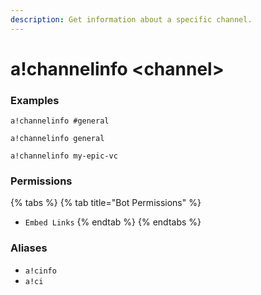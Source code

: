 ```yaml
---
description: Get information about a specific channel.
---
```


# a!channelinfo &lt;channel&gt;

### Examples

```text
a!channelinfo #general
```

```text
a!channelinfo general
```

```text
a!channelinfo my-epic-vc
```

### Permissions

{% tabs %}
{% tab title="Bot Permissions" %}
* `Embed Links`
{% endtab %}
{% endtabs %}

### Aliases

* `a!cinfo`
* `a!ci`

